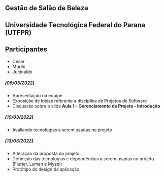 ## Gestão de Salão de Beleza
## Universidade Tecnológica Federal do Parana (UTFPR)
## Participantes

- Cesar 
- Murilo  
- Jucinaldo 

##### [09/03/2022] 
- Apresentação da equipe
- Exposição de ideias referente a disciplina de Projetos de Software
- Discussão sobre o slide **Aula 1 - Gerenciamento de Projeto - Introdução**

##### [10/03/2022] 
- Avaliando tecnologias a serem usadas no projeto

##### [13/03/2022]
- Alteração da proposta do projeto.
- Definição das tecnologias e dependências a serem usadas no projeto. (Flutter, Lumen e Mysql)
- Protótipo do design da aplicação
